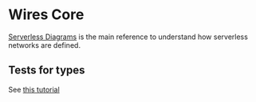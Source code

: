 # Wires Core

[Serverless Diagrams](../../docs/serverless-diagrams.md) is the main reference to understand how serverless networks are defined.

## Tests for types

See [this tutorial](https://www.simonholywell.com/post/testing-typescript-types.html)
